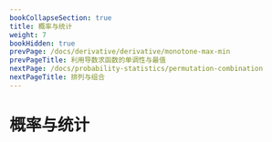 ```yaml
---
bookCollapseSection: true
title: 概率与统计
weight: 7
bookHidden: true
prevPage: /docs/derivative/derivative/monotone-max-min
prevPageTitle: 利用导数求函数的单调性与最值
nextPage: /docs/probability-statistics/permutation-combination
nextPageTitle: 排列与组合
---
```


# 概率与统计

